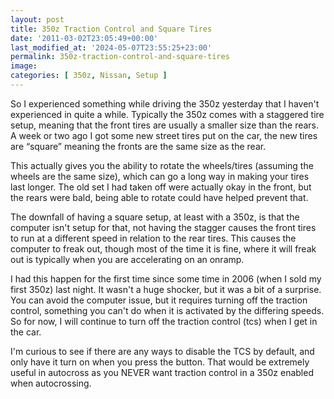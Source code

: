 ```yaml
---
layout: post
title: 350z Traction Control and Square Tires
date: '2011-03-02T23:05:49+00:00'
last_modified_at: '2024-05-07T23:55:25+23:00'
permalink: 350z-traction-control-and-square-tires
image:
categories: [ 350z, Nissan, Setup ]
---
```

So I experienced something while driving the 350z yesterday that I haven't experienced in quite a while. Typically the 350z comes with a staggered tire setup, meaning that the front tires are usually a smaller size than the rears. A week or two ago I got some new street tires put on the car, the new tires are “square” meaning the fronts are the same size as the rear.

This actually gives you the ability to rotate the wheels/tires (assuming the wheels are the same size), which can go a long way in making your tires last longer. The old set I had taken off were actually okay in the front, but the rears were bald, being able to rotate could have helped prevent that.

The downfall of having a square setup, at least with a 350z, is that the computer isn't setup for that, not having the stagger causes the front tires to run at a different speed in relation to the rear tires. This causes the computer to freak out, though most of the time it is fine, where it will freak out is typically when you are accelerating on an onramp.

I had this happen for the first time since some time in 2006 (when I sold my first 350z) last night. It wasn't a huge shocker, but it was a bit of a surprise. You can avoid the computer issue, but it requires turning off the traction control, something you can't do when it is activated by the differing speeds. So for now, I will continue to turn off the traction control (tcs) when I get in the car.

I'm curious to see if there are any ways to disable the TCS by default, and only have it turn on when you press the button. That would be extremely useful in autocross as you NEVER want traction control in a 350z enabled when autocrossing.

